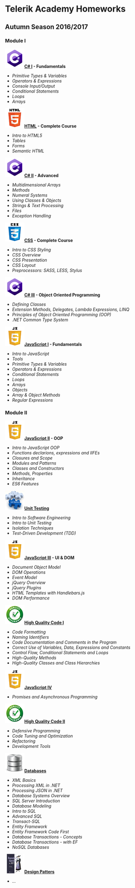 # Telerik Academy Homeworks
## Autumn Season 2016/2017
### Module I
![alt text](https://github.com/stoychevvasko/Telerik-Academy-Homeworks---2016-2017/blob/master/.resources/c_sharp_logo.png "C#")**[C# I](https://github.com/stoychevvasko/Telerik-Academy-Homeworks---2016-2017/tree/master/Module%201/C%23%20I%20-%20Fundamentals) - Fundamentals**
  * *Primitive Types & Variables*
  * *Operators & Expressions*
  * *Console Input/Output*
  * *Conditional Statements*
  * *Loops*
  * *Arrays*

![alt text](https://github.com/stoychevvasko/Telerik-Academy-Homeworks---2016-2017/blob/master/.resources/html_5_logo.png "HTML5")**[HTML](https://github.com/stoychevvasko/Telerik-Academy-Homeworks---2016-2017/tree/master/Module%201/HTML) - Complete Course**
  * *Intro to HTML5*
  * *Tables*
  * *Forms*
  * *Semantic HTML*

![alt text](https://github.com/stoychevvasko/Telerik-Academy-Homeworks---2016-2017/blob/master/.resources/c_sharp_logo.png "C#")**[C# II](https://github.com/stoychevvasko/Telerik-Academy-Homeworks---2016-2017/tree/master/Module%201/C%23%20II%20-%20Advanced) - Advanced**
  * *Multidimensional Arrays*
  * *Methods*
  * *Numeral Systems*
  * *Using Classes & Objects*
  * *Strings & Text Processing*
  * *Files*
  * *Exception Handling*

![alt text](https://github.com/stoychevvasko/Telerik-Academy-Homeworks---2016-2017/blob/master/.resources/css_3_logo.png "CSS3")**[CSS](https://github.com/stoychevvasko/Telerik-Academy-Homeworks---2016-2017/tree/master/Module%201/CSS) - Complete Course**
  * *Intro to CSS Styling*
  * *CSS Overview*
  * *CSS Presentation*
  * *CSS Layout*
  *  *Preprocessors: SASS, LESS, Stylus*

![alt text](https://github.com/stoychevvasko/Telerik-Academy-Homeworks---2016-2017/blob/master/.resources/c_sharp_logo.png "C#")**[C# III](https://github.com/stoychevvasko/Telerik-Academy-Homeworks---2016-2017/tree/master/Module%201/C%23%20III%20-%20OOP) - Object Oriented Programming**
  * *Defining Classes*
  * *Extension Methods, Delegates, Lambda Expressions, LINQ*
  * *Principles of Object Oriented Programming (OOP)*
  * *.NET Common Type System*

![alt text](https://github.com/stoychevvasko/Telerik-Academy-Homeworks---2016-2017/blob/master/.resources/javascript_logo.png "JavaScript")**[JavaScript I](https://github.com/stoychevvasko/Telerik-Academy-Homeworks---2016-2017/tree/master/Module%201/JS%20I%20-%20Fundamentals) - Fundamentals**
  * *Intro to JavaScript*
  * *Tools*
  * *Primitive Types & Variables*
  * *Operators & Expressions*
  * *Conditional Statements*
  * *Loops*
  * *Arrays*
  * *Objects*
  * *Array & Object Methods*
  * *Regular Expressions*

### Module II
![alt text](https://github.com/stoychevvasko/Telerik-Academy-Homeworks---2016-2017/blob/master/.resources/javascript_logo.png "JavaScript")**[JavaScript II](https://github.com/stoychevvasko/Telerik-Academy-Homeworks---2016-2017/tree/master/Module%202/JS%20II%20-%20OOP) - OOP**
  * *Intro to JavaScript OOP*
  * *Functions declarions, expressions and IIFEs*
  * *Closures and Scope*
  * *Modules and Patterns*
  * *Classes and Constructors*
  * *Methods, Properties*
  * *Inheritance*
  * *ES6 Features*

![alt text](https://github.com/stoychevvasko/Telerik-Academy-Homeworks---2016-2017/blob/master/.resources/unit_testing_logo.png "Unit Testing")**[Unit Testing](https://github.com/stoychevvasko/Telerik-Academy-Homeworks---2016-2017/tree/master/Module%202/Unit%20Testing)**
  * *Intro to Software Engineering*
  * *Intro to Unit Testing*
  * *Isolation Techniques*
  * *Test-Driven Development (TDD)*

![alt text](https://github.com/stoychevvasko/Telerik-Academy-Homeworks---2016-2017/blob/master/.resources/javascript_logo.png "JavaScript")**[JavaScript III](https://github.com/stoychevvasko/Telerik-Academy-Homeworks---2016-2017/tree/master/Module%202/JS%20III%20-%20UI%20&%20DOM) - UI & DOM**
  * *Document Object Model*
  * *DOM Operations*
  * *Event Model*
  * *jQuery Overview*
  * *jQuery Plugins*
  * *HTML Templates with Handlebars.js*
  * *DOM Performance*

![alt text](https://github.com/stoychevvasko/Telerik-Academy-Homeworks---2016-2017/blob/master/.resources/high_quality_code.png "High Quality Code I")**[High Quality Code I](https://github.com/stoychevvasko/Telerik-Academy-Homeworks---2016-2017/tree/master/Module%202/High%20Quality%20Code%20I)**
  * *Code Formatting*
  * *Naming Identifiers* 
  * *Code Documentation and Comments in the Program*
  * *Correct Use of Variables, Data, Expressions and Constants*
  * *Control Flow, Conditional Statements and Loops*
  * *High-Quality Methods*
  * *High-Quality Classes and Class Hierarchies*

![alt text](https://github.com/stoychevvasko/Telerik-Academy-Homeworks---2016-2017/blob/master/.resources/javascript_logo.png "JavaScript Applications")**[JavaScript IV](https://github.com/stoychevvasko/Telerik-Academy-Homeworks---2016-2017/tree/master/Module%202/JS%20IV%20-%20Applications)**
  * *Promises and Asynchronous Programming*

![alt text](https://github.com/stoychevvasko/Telerik-Academy-Homeworks---2016-2017/blob/master/.resources/high_quality_code.png "High Quality Code II")**[High Quality Code II](https://github.com/stoychevvasko/Telerik-Academy-Homeworks---2016-2017/tree/master/Module%202/High%20Quality%20Code%20II)**
  * *Defensive Programming*
  * *Code Tuning and Optimization*
  * *Refactoring*
  * *Development Tools*

![alt text](https://github.com/stoychevvasko/Telerik-Academy-Homeworks---2016-2017/blob/master/.resources/databases.png "Databases")**[Databases](https://github.com/stoychevvasko/Telerik-Academy-Homeworks---2016-2017/tree/master/Module%202/Databases)**
  * *XML Basics*
  * *Processing XML in .NET*
  * *Processing JSON in .NET*
  * *Database Systems Overview*
  * *SQL Server Introduction*
  * *Database Modeling*
  * *Intro to SQL*
  * *Advanced SQL*
  * *Transact-SQL*
  * *Entity Framework*
  * *Entity Framework Code First*
  * *Database Transactions - Concepts*
  * *Database Transactions - with EF*
  * *NoSQL Databases*

  ![alt text](https://github.com/stoychevvasko/Telerik-Academy-Homeworks---2016-2017/blob/master/.resources/Design_Patterns_logo.png "Design Patters")**[Design Patters](https://github.com/stoychevvasko/Telerik-Academy-Homeworks---2016-2017/tree/master/Module%202/Design%Patterns)**
  * *...*